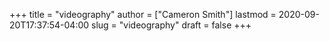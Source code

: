+++
title = "videography"
author = ["Cameron Smith"]
lastmod = 2020-09-20T17:37:54-04:00
slug = "videography"
draft = false
+++
